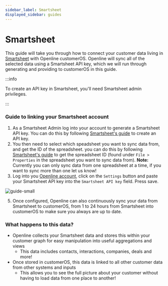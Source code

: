 ```yaml
---
sidebar_label: Smartsheet
displayed_sidebar: guides
---
```


# Smartsheet

This guide will take you through how to connect your customer data living in [Smartsheet][smartsheet] with Openline customerOS. Openline will sync all of the selected data using a Smartsheet API key, which we will run through generating and providing to customerOS in this guide.
 
:::info 

To create an API key in Smartsheet, you'll need Smartsheet admin privileges. 

:::

### Guide to linking your Smartsheet account

1. As a Smartsheet Admin log into your account to generate a Smartsheet API key. You can do this by following [Smartsheet's guide][smartsheet-api-guide] to create an API key.
3. You then need to select which speadsheet you want to sync data from, and get the ID of the spreadsheet. you can do this by following [Smartsheet's guide][smartsheet-id-guide] to get the spreadsheet ID (found under `File > Properties` in the spreadsheet you want to sync data from).
**Note:** Currently you can only sync data from one spreadsheet at a time, if you want to sync more than one let us know!
4. Log into you [Openline account][openline], click on the `Settings` button and paste your Smartsheet API key into the `Smartsheet API key` field.  Press save.

![guide-small](@site/static/img/guides/smartsheet/smartsheet-settings.png)

5. Once configured, Openline can also continuously sync your data from Smartsheet to customerOS, from 1 to 24 hours from Smartsheet into customerOS to make sure you always are up to date.

<!--- TODO: update with sync details ---->

### What happens to this data?

- Openline collects your Smartsheet data and stores this within your customer graph for easy manipulation into useful aggregations and views
  - This data includes contacts, interactions, companies, deals and more!
- Once stored in customerOS, this data is linked to all other customer data from other systems and inputs
  - This allows you to see the full picture about your customer without having to load data from one place to another!

<!--- References ---->

[smartsheet]: https://www.smartsheet.com/
[smartsheet-api-guide]: https://help.smartsheet.com/articles/2482389-generate-API-key
[smartsheet-id-guide]: https://help.smartsheet.com/articles/2482711-get-smartsheet-ids
[openline]: https://spaces.openline.ai

